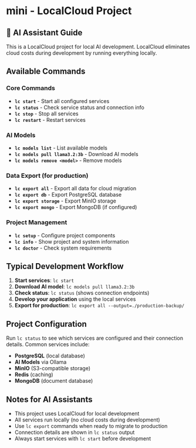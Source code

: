 # mini - LocalCloud Project

## 🤖 AI Assistant Guide

This is a LocalCloud project for local AI development. LocalCloud eliminates cloud costs during development by running everything locally.

## Available Commands

### Core Commands
- **`lc start`** - Start all configured services
- **`lc status`** - Check service status and connection info
- **`lc stop`** - Stop all services
- **`lc restart`** - Restart services

### AI Models
- **`lc models list`** - List available models
- **`lc models pull llama3.2:3b`** - Download AI models
- **`lc models remove <model>`** - Remove models

### Data Export (for production)
- **`lc export all`** - Export all data for cloud migration
- **`lc export db`** - Export PostgreSQL database
- **`lc export storage`** - Export MinIO storage
- **`lc export mongo`** - Export MongoDB (if configured)

### Project Management
- **`lc setup`** - Configure project components
- **`lc info`** - Show project and system information
- **`lc doctor`** - Check system requirements

## Typical Development Workflow

1. **Start services**: `lc start`
2. **Download AI model**: `lc models pull llama3.2:3b`
3. **Check status**: `lc status` (shows connection endpoints)
4. **Develop your application** using the local services
5. **Export for production**: `lc export all --output=./production-backup/`

## Project Configuration

Run `lc status` to see which services are configured and their connection details.
Common services include:
- **PostgreSQL** (local database)
- **AI Models** via Ollama
- **MinIO** (S3-compatible storage)
- **Redis** (caching)
- **MongoDB** (document database)

## Notes for AI Assistants

- This project uses LocalCloud for local development
- All services run locally (no cloud costs during development)
- Use `lc export` commands when ready to migrate to production
- Connection details are shown in `lc status` output
- Always start services with `lc start` before development
